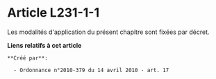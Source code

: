 # Article L231-1-1

Les modalités d'application du présent chapitre sont fixées par décret.

**Liens relatifs à cet article**

	**Créé par**:

	  - Ordonnance n°2010-379 du 14 avril 2010 - art. 17
